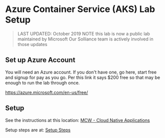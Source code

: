 # Azure Container Service (AKS) Lab Setup

> LAST UPDATED: October 2019
> NOTE this lab is now a public lab maintained by Microsoft
> Our Solliance team is actively involved in those updates

## Set up Azure Account

You will need an Azure account. If you don't have one, go here, start free and signup for pay as you go. Per this link it says $200 free so that may be enough to run the lab through once.

https://azure.microsoft.com/en-us/free/

## Setup

See the instructions at this location:
[MCW - Cloud Native Applications](https://github.com/microsoft/MCW-Cloud-native-applications)

Setup steps are at:
[Setup Steps](https://github.com/microsoft/MCW-Cloud-native-applications/blob/master/Hands-on%20lab/Before%20the%20HOL%20-%20Cloud-native%20applications.md)
